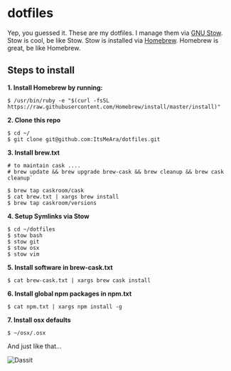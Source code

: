 # dotfiles
Yep, you guessed it. These are my dotfiles. I manage them via [GNU Stow](https://www.gnu.org/software/stow/). Stow is cool, be like Stow. Stow is installed via [Homebrew](http://brew.sh/). Homebrew is great, be like Homebrew.



## Steps to install

**1. Install Homebrew by running:**  
```
$ /usr/bin/ruby -e "$(curl -fsSL https://raw.githubusercontent.com/Homebrew/install/master/install)"
```


**2. Clone this repo**  
```
$ cd ~/
$ git clone git@github.com:ItsMeAra/dotfiles.git
```


**3. Install brew.txt**  
```
# to maintain cask ....
# brew update && brew upgrade brew-cask && brew cleanup && brew cask cleanup`

$ brew tap caskroom/cask
$ cat brew.txt | xargs brew install
$ brew tap caskroom/versions
```


**4. Setup Symlinks via Stow**  
```
$ cd ~/dotfiles
$ stow bash
$ stow git
$ stow osx
$ stow vim
```


**5. Install software in brew-cask.txt**  
```
$ cat brew-cask.txt | xargs brew cask install
```


**6. Install global npm packages in npm.txt**  
```
$ cat npm.txt | xargs npm install -g
```


**7. Install osx defaults**  
```
$ ~/osx/.osx
```


And just like that...  

![Dassit](http://i.giphy.com/VHngktboAlxHW.gif)
